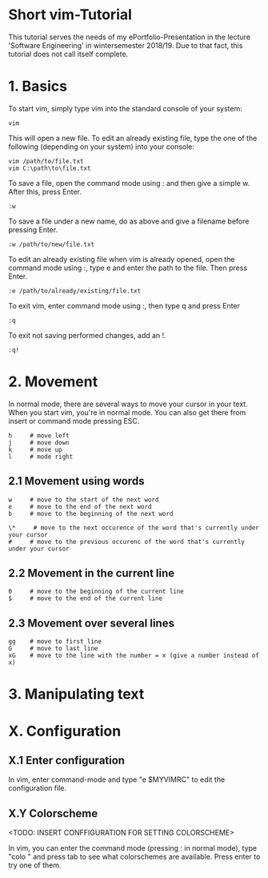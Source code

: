 # Short vim-Tutorial

This tutorial serves the needs of my ePortfolio-Presentation in the lecture 'Software Engineering' in wintersemester 2018/19. Due to that fact, this tutorial does not call itself complete. 

# 1. Basics

To start vim, simply type vim into the standard console of your system:

    vim

This will open a new file. To edit an already existing file, type the one of the following (depending on your system) into your console:

    vim /path/to/file.txt
    vim C:\path\to\file.txt

To save a file, open the command mode using : and then give a simple w. After this, press Enter.

    :w

To save a file under a new name, do as above and give a filename before pressing Enter.

    :w /path/to/new/file.txt

To edit an already existing file when vim is already opened, open the command mode using :, type e and enter the path to the file. Then press Enter.

    :e /path/to/already/existing/file.txt

To exit vim, enter command mode using :, then type q and press Enter

    :q

To exit not saving performed changes, add an !.

    :q!

# 2. Movement

In normal mode, there are several ways to move your cursor in your text. When you start vim, you're in normal mode. You can also get there from insert or command mode pressing ESC.

    h     # move left
    j     # move down
    k     # move up
    l     # mode right

## 2.1 Movement using words

    w     # move to the start of the next word
    e     # move to the end of the next word
    b     # move to the beginning of the next word

    \*     # move to the next occurence of the word that's currently under your cursor
    #     # move to the previous occurenc of the word that's currently under your cursor

## 2.2 Movement in the current line

    0     # move to the beginning of the current line
    $     # move to the end of the current line

## 2.3 Movement over several lines

    gg    # move to first line
    G     # move to last line
    xG    # move to the line with the number = x (give a number instead of x)


# 3. Manipulating text

# X. Configuration

## X.1 Enter configuration

In vim, enter command-mode and type "e $MYVIMRC" to edit the configuration file.

## X.Y Colorscheme

<TODO: INSERT CONFFIGURATION FOR SETTING COLORSCHEME>

In vim, you can enter the command mode (pressing : in normal mode), type "colo " and press tab to see what colorschemes are available. Press enter to try one of them.  
